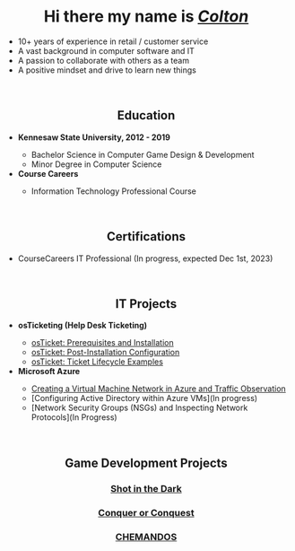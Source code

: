 <h1 align="center">Hi there my name is <i><a href= "https://www.linkedin.com/in/coltontrau/">Colton</a></i></h1>
<ul>
  <li>10+ years of experience in retail / customer service</li>
  <li>A vast background in computer software and IT</li>
  <li>A passion to collaborate with others as a team</li>
  <li>A positive mindset and drive to learn new things</li>
</ul>
<br>

<!-- Education -->

<h2 align = "center">Education</h2>

<ul>
  <li><b>Kennesaw State University, 2012 - 2019</b></li>
    <ul>
      <li>Bachelor Science in Computer Game Design & Development</li>
      <li>Minor Degree in Computer Science</li>
    </ul>
  
  <li><b>Course Careers</b></li>
   <ul>
      <li>Information Technology Professional Course</li>
   </ul>


</ul>

<br>

<!-- Certifications -->

<h2 align = "center">Certifications</h2>
<ul>
  <li>CourseCareers IT Professional (In progress, expected Dec 1st, 2023)</li>
</ul>

<br>

<!-- IT Projects -->

<h2 align = "center">IT Projects</h2>

<ul>
<li><b>osTicketing (Help Desk Ticketing)</b></li>
  <ul>
    <!-- <a href = "https://github.com/ColtonTrauCC/osticket-prereqs">osTicket: Prerequisites and Installation</a> -->
  <li><a href = "https://github.com/ColtonTrauCC/osticket-prereqs">osTicket: Prerequisites and Installation</a></li>
  <li><a href = "https://github.com/ColtonTrauCC/post-install-config">osTicket: Post-Installation Configuration</a></li>
  <li><a href = "https://github.com/ColtonTrauCC/ticket-lifecycle">osTicket: Ticket Lifecycle Examples</a></li>
  </ul>
  
<li><b>Microsoft Azure</b></li>
  <ul>
  <li><a href = "https://github.com/ColtonTrauCC/vm-network">Creating a Virtual Machine Network in Azure and Traffic Observation</a></li>
  <li>[Configuring Active Directory within Azure VMs](In progress)</li>
  <li>[Network Security Groups (NSGs) and Inspecting Network Protocols](In Progress)</li>
  </ul>

</ul>
<br>

<!-- Game Dev Projects -->
 
<h2 align = "center">Game Development Projects</h2>
<h3 align = "center"><a href ="https://www.youtube.com/watch?v=YZ3JvLRN-3U&ab_channel=bee">Shot in the Dark</a></h3>
<h3 align = "center"><a href ="https://sites.google.com/view/ksucgdd-4814-coc/home">Conquer or Conquest</a></h3>
<h3 align = "center"><a href ="https://chematomicgame.wordpress.com/">CHEMANDOS</a></h3>


